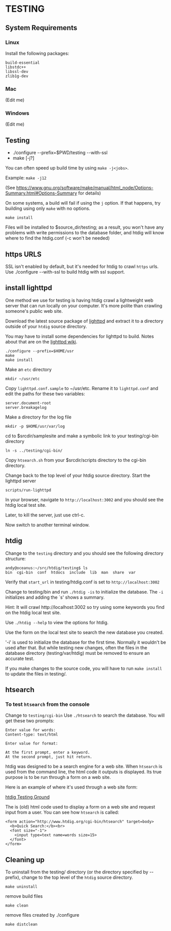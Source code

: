 # TESTING

## System Requirements

### Linux
Install the following packages:

    build-essential
    libstdc++
    libssl-dev
    zlib1g-dev

### Mac
(Edit me)

### Windows
(Edit me)

## Testing
* ./configure --prefix=$PWD/testing --with-ssl
* make [-j?]

You can often speed up build time by using `make -j<jobs>`.

Example: `make -j12`

(See https://www.gnu.org/software/make/manual/html_node/Options-Summary.html#Options-Summary for details)

On some systems, a build will fail if using the `j` option. If that happens,
try building using only `make` with no options.

    make install

Files will be installed to $source_dir/testing; as a result, you won't have
any problems with write permissions to the database folder, and htdig will
know where to find the htdig.conf (-c won't be needed)

## https URLS
SSL isn't enabled by default, but it's needed for htdig to crawl `https`
urls. Use ./configure --with-ssl to build htdig with ssl support.

## install lighttpd

One method we use for testing is having htdig crawl a lightweight web server
that can run locally on your computer. It's more polite than crawling someone's
public web site.

Download the latest source package of [lighttpd](http://www.lighttpd.net/)
and extract it to a directory outside of your `htdig` source directory.

You may have to install some dependencies for lighttpd to build.
Notes about that are on the [lighttpd wiki](http://redmine.lighttpd.net/projects/lighttpd/wiki/InstallFromSource).

    ./configure --prefix=$HOME/usr
    make
    make install

Make an `etc` directory

    mkdir ~/usr/etc

Copy `lighttpd.conf.sample` to ~/usr/etc.
Rename it to `lighttpd.conf` and edit the paths for these two variables:

    server.document-root
    server.breakagelog

Make a directory for the log file

    mkdir -p $HOME/usr/var/log

cd to $srcdir/samplesite and make a symbolic link to your testing/cgi-bin directory

    ln -s ../testing/cgi-bin/

Copy `htsearch.sh` from your $srcdir/scripts directory to the cgi-bin directory.

Change back to the top level of your htdig source directory.
Start the lighttpd server

    scripts/run-lighttpd

In your browser, navigate to `http://localhost:3002` and you should see
the htdig local test site.

Later, to kill the server, just use ctrl-c.

Now switch to another terminal window.

## htdig

Change to the `testing` directory and you should see the following directory structure:
```
andy@oceanus:~/src/htdig/testing$ ls
bin  cgi-bin  conf  htdocs  include  lib  man  share  var
```

Verify that `start_url` in testing/htdig.conf is set to `http://localhost:3002`

Change to testing/bin and run `./htdig -is` to initialize the database. The
`-i` initializes and adding the `s' shows a summary.

Hint: It will crawl http://localhost:3002 so try using some keywords you find
on the htdig local test site.

Use `./htdig --help` to view the options for htdig.

Use the form on the local test site to search the new database you created.

'-i' is used to initialize the database for the first time. Normally it
wouldn't be used after that. But while testing new changes, often the files
in the database directory (testing/var/htdig) must be removed to ensure
an accurate test.

If you make changes to the source code, you will have to run `make install`
to update the files in testing/.

## htsearch

### To test `htsearch` from the console

Change to `testing/cgi-bin`
Use `./htsearch` to search the database. You will get these two prompts:
```
Enter value for words:
Content-type: text/html

Enter value for format:
```
    At the first prompt, enter a keyword.
    At the second prompt, just hit return.

htdig was designed to be a search engine for a web site. When `htsearch` is
used from the command line, the html code it outputs is displayed. Its true
purpose is to be run through a form on a web site.

Here is an example of where it's used through a web site form:

[htdig Testing Ground](http://htdig.dreamhosters.com/)

The is (old) html code used to display a form on a web site and request
input from a user. You can see how `htsearch` is called:

```
<form action="http://www.htdig.org/cgi-bin/htsearch" target=body>
  <b>Quick Search:</b><br>
  <font size="-1">
    <input type=text name=words size=15>
  </font>
</form>
```

## Cleaning up

To uninstall from the testing/ directory (or the directory specified by --prefix),
change to the top level of the `htdig` source directory.

    make uninstall

remove build files

    make clean

remove files created by ./configure

    make distclean
